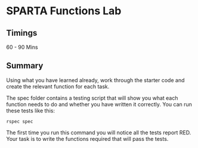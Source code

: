 # SPARTA Functions Lab

## Timings 

60 - 90 Mins 

## Summary 

Using what you have learned already, work through  the starter code and create the relevant function for each task. 

The spec folder contains a testing script that will show you what each function needs to do and whether you have written it correctly. You can run these tests like this:

```
rspec spec
```

The first time you run this command you will notice all the tests report RED. Your task is to write the functions required that will pass the tests.

